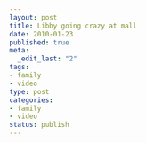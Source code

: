 ```yaml
--- 
layout: post
title: Libby going crazy at mall
date: 2010-01-23
published: true
meta: 
  _edit_last: "2"
tags: 
- family
- video
type: post
categories: 
- family
- video
status: publish
---
```

<div class="posterous_autopost"></div>
